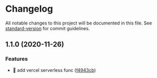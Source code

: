 # Changelog

All notable changes to this project will be documented in this file. See [standard-version](https://github.com/conventional-changelog/standard-version) for commit guidelines.

## 1.1.0 (2020-11-26)


### Features

* 🎸 add vercel serverless func ([f4943cb](https://github.com/yeukfei02/vercel-serverless-function/commit/f4943cbb2ed0c17d3112be70b3484452c3001a8b))
